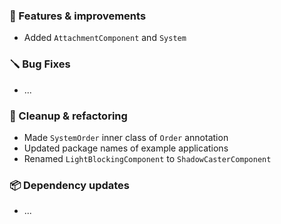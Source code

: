 ### 🚀 Features & improvements

- Added `AttachmentComponent` and `System`

### 🪛 Bug Fixes

- ...

### 🧽 Cleanup & refactoring

- Made `SystemOrder` inner class of `Order` annotation 
- Updated package names of example applications
- Renamed `LightBlockingComponent` to `ShadowCasterComponent`

### 📦 Dependency updates

- ...